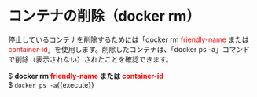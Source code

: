 # コンテナの削除（docker rm）
停止しているコンテナを削除するためには「docker rm <span style="color: red; ">friendly-name</span> または <span style="color: red; ">container-id</span>」を使用します。削除したコンテナは、「docker ps -a」コマンドで削除（表示されない）されたことを確認できます。

$ **docker rm <span style="color: red; ">friendly-name</span> または <span style="color: red; ">container-id</span>**  
$ `docker ps -a`{{execute}}
